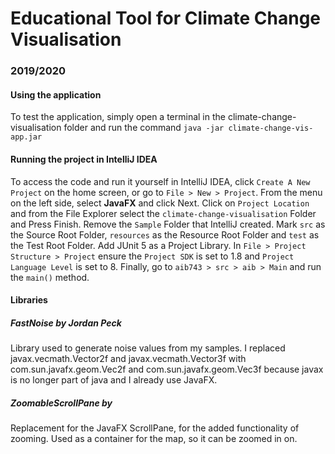 # Educational Tool for Climate Change Visualisation
### 2019/2020

#### Using the application
To test the application, simply open a terminal in the climate-change-visualisation folder 
and run the command `java -jar climate-change-vis-app.jar`

#### Running the project in IntelliJ IDEA
To access the code and run it yourself in IntelliJ IDEA, click `Create A New Project` 
on the home screen, or go to `File > New > Project`. From the menu on the left side, 
select **JavaFX** and click Next. Click on `Project Location` and from the File Explorer
select the `climate-change-visualisation` Folder and Press Finish. Remove the `Sample` Folder that IntelliJ
created. Mark `src` as the Source Root Folder, `resources` as the Resource Root Folder and
`test` as the Test Root Folder. Add JUnit 5 as a Project Library.
In `File > Project Structure > Project` ensure the `Project SDK` is set to 1.8 and `Project 
Language Level` is set to 8. Finally, go to `aib743 > src > aib > Main` and run the `main()` 
method.

#### Libraries
##### FastNoise by Jordan Peck
Library used to generate noise values from my samples. I replaced javax.vecmath.Vector2f 
and javax.vecmath.Vector3f with com.sun.javafx.geom.Vec2f and com.sun.javafx.geom.Vec3f
because javax is no longer part of java and I already use JavaFX.
##### ZoomableScrollPane by
Replacement for the JavaFX ScrollPane, for the added functionality of zooming.
Used as a container for the map, so it can be zoomed in on.

